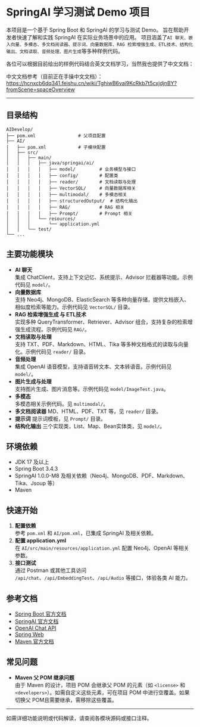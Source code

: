 # SpringAI 学习测试 Demo 项目

本项目是一个基于 Spring Boot 和 SpringAI 的学习与测试 Demo。
旨在帮助开发者快速了解和实践 SpringAI 在实际业务场景中的应用。
项目涵盖了`AI 聊天、嵌入向量、多模态、多文档阅读器、提示词、向量数据库、RAG 检索增强生成、ETL技术、结构化输出、文档读取、音频处理、图片生成`等多种样例代码。

各位可以根据目前给出的样例代码结合英文文档学习，当然我也提供了中文文档：

中文文档参考（目前正在手操中文文档）：https://hcnxcb6dq341.feishu.cn/wiki/TghiwB6vai9KcRkb7t5cxjdjnBY?fromScene=spaceOverview

---

## 目录结构

```
AIDevelop/
├── pom.xml                # 父项目配置
├── AI/
│   ├── pom.xml            # 子模块配置
│   ├── src/
│   │   ├── main/
│   │   │   ├── java/springai/ai/
│   │   │   │   ├── model/         # 业务模型与接口
│   │   │   │   ├── config/        # 配置类
│   │   │   │   ├── reader/        # 文档读取与处理
│   │   │   │   ├── VectorSQL/     # 向量数据库相关
│   │   │   │   ├── multimodal/    # 多模态相关
│   │   │   │   ├── structuredOutput/  # 结构化输出
│   │   │   │   ├── RAG/           # RAG 相关
│   │   │   │   ├── Prompt/        # Prompt 相关
│   │   │   └── resources/
│   │   │       └── application.yml
│   │   └── test/
└── ...
```

## 主要功能模块

- **AI 聊天**  
  集成 ChatClient，支持上下文记忆、系统提示、Advisor 拦截器等功能。示例代码见 `model/`。
- **向量数据库**  
  支持 Neo4j、MongoDB、ElasticSearch 等多种向量存储，提供文档嵌入、相似度检索等能力。示例代码见 `VectorSQL/` 目录。
- **RAG 检索增强生成 与 ETL技术**  
  实现多种 QueryTransformer、Retriever、Advisor 组合，支持复杂的检索增强生成流程。示例代码见 `RAG/`。
- **文档读取与处理**  
  支持 TXT、PDF、Markdown、HTML、Tika 等多种文档格式的读取与向量化。示例代码见 `reader/` 目录。
- **音频处理**  
  集成 OpenAI 语音模型，支持语音转文本、文本转语音。示例代码见 `model/`。
- **图片生成与处理**  
  支持图片生成、图片消息等。示例代码见 `model/ImageTest.java`。
- **多模态**  
    多模态相关示例代码。见 `multimodal/`。
- **多文档阅读器**
    MD、HTML、PDF、TXT 等，见 `reader/` 目录。
- **提示词**
    提示词模板，见 `Prompt/` 目录。
- **结构化输出**
    三个实现类，List、Map、Bean实体类，见 `model/`。

## 环境依赖

- JDK 17 及以上
- Spring Boot 3.4.3
- SpringAI 1.0.0-M8 及相关依赖（Neo4j、MongoDB、PDF、Markdown、Tika、Jsoup 等）
- Maven

## 快速开始

1. **配置依赖**  
   参考 `pom.xml` 和 `AI/pom.xml`，已集成 SpringAI 及相关依赖。
2. **配置 application.yml**  
   在 `AI/src/main/resources/application.yml` 配置 Neo4j、OpenAI 等相关参数。
3. **接口测试**  
   通过 Postman 或其他工具访问 `/api/chat`、`/api/EmbeddingTest`、`/api/Audio` 等接口，体验各类 AI 能力。

## 参考文档

- [Spring Boot 官方文档](https://spring.io/projects/spring-boot)
- [SpringAI 官方文档](https://docs.spring.io/spring-ai/reference/)
- [OpenAI Chat API](https://docs.spring.io/spring-ai/reference/api/chat/openai-chat.html)
- [Spring Web](https://docs.spring.io/spring-boot/3.4.3/reference/web/servlet.html)
- [Maven 官方文档](https://maven.apache.org/guides/index.html)

## 常见问题

- **Maven 父 POM 继承问题**  
  由于 Maven 的设计，项目 POM 会继承父 POM 的元素（如 `<license>` 和 `<developers>`）。如需自定义这些元素，可在项目 POM 中进行空覆盖。如果切换父 POM且需要继承，需移除这些覆盖。

---

如需详细功能说明或代码解读，请查阅各模块源码或接口注释。
